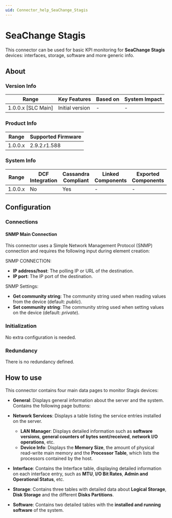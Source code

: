 ```yaml
---
uid: Connector_help_SeaChange_Stagis
---
```


# SeaChange Stagis

This connector can be used for basic KPI monitoring for **SeaChange Stagis** devices: interfaces, storage, software and more generic info.

## About

### Version Info

| Range                | Key Features     | Based on     | System Impact     |
|----------------------|------------------|--------------|-------------------|
| 1.0.0.x \[SLC Main\] | Initial version  | \-           | \-                |

### Product Info

| Range     | Supported Firmware     |
|-----------|------------------------|
| 1.0.0.x   | 2.9.2.r1.588           |

### System Info

| Range     | DCF Integration     | Cassandra Compliant     | Linked Components     | Exported Components     |
|-----------|---------------------|-------------------------|-----------------------|-------------------------|
| 1.0.0.x   | No                  | Yes                     | \-                    | \-                      |

## Configuration

### Connections

#### SNMP Main Connection

This connector uses a Simple Network Management Protocol (SNMP) connection and requires the following input during element creation:

SNMP CONNECTION:

- **IP address/host**: The polling IP or URL of the destination.
- **IP port**: The IP port of the destination.

SNMP Settings:

- **Get community string**: The community string used when reading values from the device (default: *public*).
- **Set community string**: The community string used when setting values on the device (default: *private*).

### Initialization

No extra configuration is needed.

### Redundancy

There is no redundancy defined.

## How to use

This connector contains four main data pages to monitor Stagis devices:

- **General**: Displays general information about the server and the system. Contains the following page buttons:

- **Network Services**: Displays a table listing the service entries installed on the server.
  - **LAN Manager**: Displays detailed information such as **software versions**, **general counters of bytes sent/received**, **network I/O operations**, etc.
  - **Device Info**: Displays the **Memory Size**, the amount of physical read-write main memory and the **Processor Table**, which lists the processors contained by the host.

- **Interface**: Contains the Interface table, displaying detailed information on each interface entry, such as **MTU**, **I/O Bit Rates**, **Admin and Operational Status**, etc.

- **Storage**: Contains three tables with detailed data about **Logical Storage**, **Disk Storage** and the different **Disks Partitions**.

- **Software**: Contains two detailed tables with the **installed and running software** of the system.
